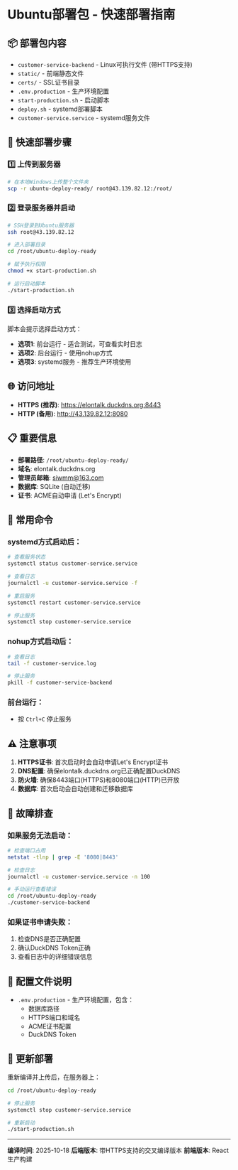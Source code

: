 # Ubuntu部署包 - 快速部署指南

## 📦 部署包内容

- `customer-service-backend` - Linux可执行文件 (带HTTPS支持)
- `static/` - 前端静态文件
- `certs/` - SSL证书目录
- `.env.production` - 生产环境配置
- `start-production.sh` - 启动脚本
- `deploy.sh` - systemd部署脚本
- `customer-service.service` - systemd服务文件

## 🚀 快速部署步骤

### 1️⃣ 上传到服务器

```bash
# 在本地Windows上传整个文件夹
scp -r ubuntu-deploy-ready/ root@43.139.82.12:/root/
```

### 2️⃣ 登录服务器并启动

```bash
# SSH登录到Ubuntu服务器
ssh root@43.139.82.12

# 进入部署目录
cd /root/ubuntu-deploy-ready

# 赋予执行权限
chmod +x start-production.sh

# 运行启动脚本
./start-production.sh
```

### 3️⃣ 选择启动方式

脚本会提示选择启动方式：

- **选项1**: 前台运行 - 适合测试，可查看实时日志
- **选项2**: 后台运行 - 使用nohup方式
- **选项3**: systemd服务 - 推荐生产环境使用

## 🌐 访问地址

- **HTTPS (推荐)**: https://elontalk.duckdns.org:8443
- **HTTP (备用)**: http://43.139.82.12:8080

## 📋 重要信息

- **部署路径**: `/root/ubuntu-deploy-ready/`
- **域名**: elontalk.duckdns.org
- **管理员邮箱**: siwmm@163.com
- **数据库**: SQLite (自动迁移)
- **证书**: ACME自动申请 (Let's Encrypt)

## 🔧 常用命令

### systemd方式启动后：

```bash
# 查看服务状态
systemctl status customer-service.service

# 查看日志
journalctl -u customer-service.service -f

# 重启服务
systemctl restart customer-service.service

# 停止服务
systemctl stop customer-service.service
```

### nohup方式启动后：

```bash
# 查看日志
tail -f customer-service.log

# 停止服务
pkill -f customer-service-backend
```

### 前台运行：

- 按 `Ctrl+C` 停止服务

## ⚠️ 注意事项

1. **HTTPS证书**: 首次启动时会自动申请Let's Encrypt证书
2. **DNS配置**: 确保elontalk.duckdns.org已正确配置DuckDNS
3. **防火墙**: 确保8443端口(HTTPS)和8080端口(HTTP)已开放
4. **数据库**: 首次启动会自动创建和迁移数据库

## 🐛 故障排查

### 如果服务无法启动：

```bash
# 检查端口占用
netstat -tlnp | grep -E '8080|8443'

# 检查日志
journalctl -u customer-service.service -n 100

# 手动运行查看错误
cd /root/ubuntu-deploy-ready
./customer-service-backend
```

### 如果证书申请失败：

1. 检查DNS是否正确配置
2. 确认DuckDNS Token正确
3. 查看日志中的详细错误信息

## 📝 配置文件说明

- `.env.production` - 生产环境配置，包含：
  - 数据库路径
  - HTTPS端口和域名
  - ACME证书配置
  - DuckDNS Token

## 🔄 更新部署

重新编译并上传后，在服务器上：

```bash
cd /root/ubuntu-deploy-ready

# 停止服务
systemctl stop customer-service.service

# 重新启动
./start-production.sh
```

---

**编译时间**: 2025-10-18
**后端版本**: 带HTTPS支持的交叉编译版本
**前端版本**: React生产构建
